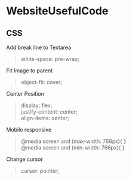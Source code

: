 # WebsiteUsefulCode

CSS
---
Add break line to Textarea
> white-space: pre-wrap;

Fit Image to parent
> object-fit: cover;

Center Position
> display: flex;  
> justify-content: center;  
> align-items: center;  

Mobile responsive
> @media screen and (max-width: 766px){ }  
> @media screen and (min-width: 766px){ }

Change cursor

> cursor: pointer;

